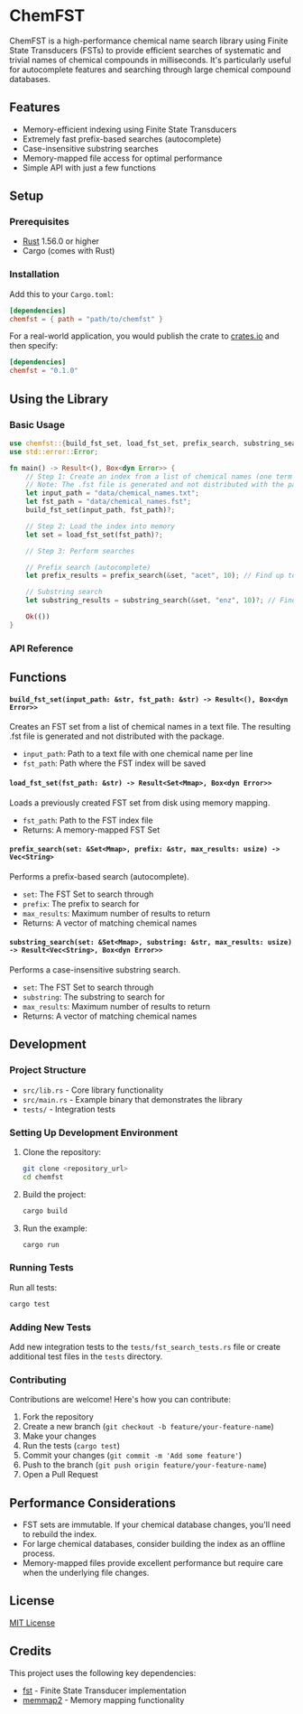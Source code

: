 # ChemFST

ChemFST is a high-performance chemical name search library using Finite State Transducers (FSTs) to provide efficient searches of systematic and trivial names of chemical compounds in milliseconds. It's particularly useful for autocomplete features and searching through large chemical compound databases.

## Features

- Memory-efficient indexing using Finite State Transducers
- Extremely fast prefix-based searches (autocomplete)
- Case-insensitive substring searches
- Memory-mapped file access for optimal performance
- Simple API with just a few functions

## Setup

### Prerequisites

- [Rust](https://www.rust-lang.org/tools/install) 1.56.0 or higher
- Cargo (comes with Rust)

### Installation

Add this to your `Cargo.toml`:

```toml
[dependencies]
chemfst = { path = "path/to/chemfst" }
```

For a real-world application, you would publish the crate to [crates.io](https://crates.io/) and then specify:

```toml
[dependencies]
chemfst = "0.1.0"
```

## Using the Library

### Basic Usage

```rust
use chemfst::{build_fst_set, load_fst_set, prefix_search, substring_search};
use std::error::Error;

fn main() -> Result<(), Box<dyn Error>> {
    // Step 1: Create an index from a list of chemical names (one term per line)
    // Note: The .fst file is generated and not distributed with the package
    let input_path = "data/chemical_names.txt";
    let fst_path = "data/chemical_names.fst";
    build_fst_set(input_path, fst_path)?;

    // Step 2: Load the index into memory
    let set = load_fst_set(fst_path)?;

    // Step 3: Perform searches

    // Prefix search (autocomplete)
    let prefix_results = prefix_search(&set, "acet", 10); // Find up to 10 terms starting with "acet"

    // Substring search
    let substring_results = substring_search(&set, "enz", 10)?; // Find up to 10 terms containing "enz"

    Ok(())
}
```

### API Reference
## Functions

#### `build_fst_set(input_path: &str, fst_path: &str) -> Result<(), Box<dyn Error>>`

Creates an FST set from a list of chemical names in a text file. The resulting .fst file is generated and not distributed with the package.

- `input_path`: Path to a text file with one chemical name per line
- `fst_path`: Path where the FST index will be saved

#### `load_fst_set(fst_path: &str) -> Result<Set<Mmap>, Box<dyn Error>>`

Loads a previously created FST set from disk using memory mapping.

- `fst_path`: Path to the FST index file
- Returns: A memory-mapped FST Set

#### `prefix_search(set: &Set<Mmap>, prefix: &str, max_results: usize) -> Vec<String>`

Performs a prefix-based search (autocomplete).

- `set`: The FST Set to search through
- `prefix`: The prefix to search for
- `max_results`: Maximum number of results to return
- Returns: A vector of matching chemical names

#### `substring_search(set: &Set<Mmap>, substring: &str, max_results: usize) -> Result<Vec<String>, Box<dyn Error>>`

Performs a case-insensitive substring search.

- `set`: The FST Set to search through
- `substring`: The substring to search for
- `max_results`: Maximum number of results to return
- Returns: A vector of matching chemical names

## Development

### Project Structure

- `src/lib.rs` - Core library functionality
- `src/main.rs` - Example binary that demonstrates the library
- `tests/` - Integration tests

### Setting Up Development Environment

1. Clone the repository:
   ```bash
   git clone <repository_url>
   cd chemfst
   ```

2. Build the project:
   ```bash
   cargo build
   ```

3. Run the example:
   ```bash
   cargo run
   ```

### Running Tests

Run all tests:
```bash
cargo test
```

### Adding New Tests

Add new integration tests to the `tests/fst_search_tests.rs` file or create additional test files in the `tests` directory.

### Contributing

Contributions are welcome! Here's how you can contribute:

1. Fork the repository
2. Create a new branch (`git checkout -b feature/your-feature-name`)
3. Make your changes
4. Run the tests (`cargo test`)
5. Commit your changes (`git commit -m 'Add some feature'`)
6. Push to the branch (`git push origin feature/your-feature-name`)
7. Open a Pull Request

## Performance Considerations

- FST sets are immutable. If your chemical database changes, you'll need to rebuild the index.
- For large chemical databases, consider building the index as an offline process.
- Memory-mapped files provide excellent performance but require care when the underlying file changes.

## License

[MIT License](LICENSE)

## Credits

This project uses the following key dependencies:
- [fst](https://crates.io/crates/fst) - Finite State Transducer implementation
- [memmap2](https://crates.io/crates/memmap2) - Memory mapping functionality
